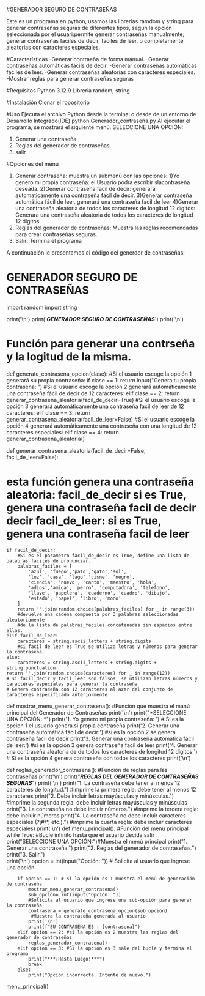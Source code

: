 #GENERADOR SEGURO DE CONTRASEÑAS

Este es un programa en python, usamos las librerias ramdom y string para generar contraseñas seguras de diferentes tipos, segun la opción seleccionada por el usuari:permite generar contraseñas manualmente, generar contraseñas faciles de decir, faciles de leer, o completamente aleatorias con caracteres especiales.

#Características
-Generar contraeña de forma manual.
-Generar contraseñas automáticas fácils de decir.
-Generar contraseñas automáticas fáciles de leer.
-Generar contraseñas aleatorias con caracteres especiales.
-Mostrar reglas para generar contraseñas seguras

#Requisitos
Python 3.12.9
Libreria random, string

#Instalación
Clonar el ropositorio

#Uso
Ejecuta el archivo Python desde la terminal o desde de un entorno de Desarrollo Integrado(IDE)
python Generador_contraseña.py
Al ejecutar el programa, se mostrará el siguiente menú.
SELECCIONE UNA OPCIÓN:
1. Generar una contraseña.
2. Reglas del generador de contraseñas.
3. salir
   
#Opciones del menú
1. Generar contraseña: muestra un submenú con las opciones: 
    1)Yo genero mi propia contraseña: el Usuario podra escribir slacontraseña deseada.
    2)Generar contraseña facil de decir: generará automaticamente una contraseña facil de decir.
    3)Generar contraseña automática fácil de leer. generará una contraseña facil de leer
    4)Generar una contraseña aleatoria de todos los caracteres de longitud 12 dígitos: Generara una contraseña aleatoria de 
       todos los caracteres de longitud 12 digitos.
2. Reglas del generador de contraseñas: Muestra las reglas recomendadas para crear contraseñas seguras.
3. Salir: Termina el programa

A continuación le presentamos el código del generdor de contraseñas:
   # GENERADOR SEGURO DE CONTRASEÑAS 
import random
import string

print('\n')
print('***GENERADOR SEGURO DE CONTRASEÑAS***')
print('\n')

# Función para generar una contrseña  y la logitud de la misma.
def generate_contrasena_opcion(clase):
    #Si el usuario escoge la opción 1 generará su propia contraseña:
    if clase == 1:
        return input("Genera tu propia contrasena: ")
    #Si el usuario escoge la opción 2 generará automáticamente una contraseña fácil de decir de 12 caracteres:
    elif clase == 2:
        return generar_contrasena_aleatoria(facil_de_decir=True)
    #Si el usuario escoge la opción 3 generará automáticamente una contraseña facil de leer de 12 caracteres:
    elif clase == 3:
        return generar_contrasena_aleatoria(facil_de_leer=False)
    #Si el usuario escoge la opción 4 generará automáticamente una contraseña con una longitud de 12 caracteres especiales:
    elif clase == 4:
        return generar_contrasena_aleatoria()
   
def  generar_contrasena_aleatoria(facil_de_decir=False, facil_de_leer=False):
# esta función genera una contraseña aleatoria: facil_de_decir si es True, genera una contraseña facil de decir decir facil_de_leer: si es True, genera una contraseña facil de leer
    if facil_de_decir:
        #Si es el parametro facil_de_decir es True, define una lista de palabras faciles de pronunciar.
        palabras_faciles = [
            'azul', 'fuego','pato','gato','sol', 
            'luz', 'casa', 'lago','cisne', 'negro',
            'ciencia', 'nuevo', 'canto', 'maestro', 'hola',
            'adios','amiga', 'perro', 'computadora', 'telefono',
            'llave', 'papelera', 'cuaderno', 'cuadro', 'dibujo',
            'estado', 'papel', 'libro', 'mono'
        ]
        return ''.join(random.choice(palabras_faciles) for _ in range(3))
        #devuelve una cadena compuesta por 3 palabras seleccionadas aleatoriamente
        #de la lista de palabras_faciles concatenadas sin espacios entre ellas. 
    elif facil_de_leer:
        caracteres = string.ascii_letters + string.digits 
        #si facil de leer es True se utiliza letras y números para generar la contraseña. 
    else:
        caracteres = string.ascii_letters + string.digits + string.punctuation
    return ''.join(random.choice(caracteres) for _ in range(12))
    # si facil_decir y facil_leer son falsos, se utilizan letras números y caractéres especiales para generar la contraseña
    # Genera contraseña con 12 caracteres al azar del conjunto de caracteres especificado anteriormente
    
def mostrar_menu_generar_contrasena():
    #Función que muestra el manú principal del Generador de Contraseñas
    print('\n')
    print("*SELECCIONE UNA OPCIÓN: *")
    print('1. Yo genero mi propia contraseña: ')
     # Si es la opcion 1 el usuario genera si propia contraseña
    print('2. Generar una contraseña automática fácil de decir:')
    #si es la opción 2 se genera contraseña facil de decir 
    print('3. Generar una contraseña automática fácil de leer:')
    #si es la opción 3 genera contraseña facil de leer
    print('4. Generar una contraseña aleatoria de de todos los caracteres de longitud 12 digitos:')
    # Si es la opción 4 genera contraseña con todos los caracteres
    print('\n')


def reglas_generador_contrasena():
    #Función de reglas para las contraseñas
    print('\n')
    print("***REGLAS DEL GENERADOR DE CONTRASEÑAS SEGURAS***")
    print('\n')
    print("1. La contraseña debe tener al menos 12 caracteres de longitud.")
     #imprime la primera regla: debe tener al menos 12 caracteres
    print("2. Debe incluir letras mayúsculas y minúsculas.")
     #imprime la segunda regla: debe incluir letras mayúsculas y minúsculas
    print("3. La contraseña no debe incluir números.")
    #imprime la tercera regla: debe incluir números
    print("4. La contraseña no debe incluir caracteres especiales (?¡#/*, etc.).")
    #imprime la cuarta regla: debe incluir caracteres especiales)
    print('\n')
def menu_principal():
    #Función del menú principal
    while True: #Bucle infinito hasta que el usuario decida salir  
        print("SELECCIONE UNA OPCIÓN:")#Muestra el menú principal
        print("1. Generar una contraseña.")
        print("2. Reglas del generador de contraseñas.")
        print("3. Salir.")  
        print('\n')
        opcion = int(input("Opción: "))
          # Solicita al usuario que ingrese una opción

        if opcion == 1: # si la opción es 1 muestra el menú de generación de contraseña
            mostrar_menu_generar_contrasena()
            sub_opción= int(input("Opción: "))
            #Solicita al usuario que ingrese una sub-opción para generar la contraseña
            contrasena = generate_contrasena_opcion(sub_opción)
             #Muestra la contraseña generada al usuario
            print('\n')
            print(f"SU CONTRASEÑA ES : {contrasena}")
        elif opcion == 2: #si la opción es 2 muestra las reglas del generador de contraseñas
            reglas_generador_contrasena()
        elif opcion == 3: #Si la opción es 3 sale del bucle y termina el programa
            print("***¡Hasta Luego!***")
            break
        else:
            print("Opción incorrecta. Intente de nuevo.")

menu_principal()

